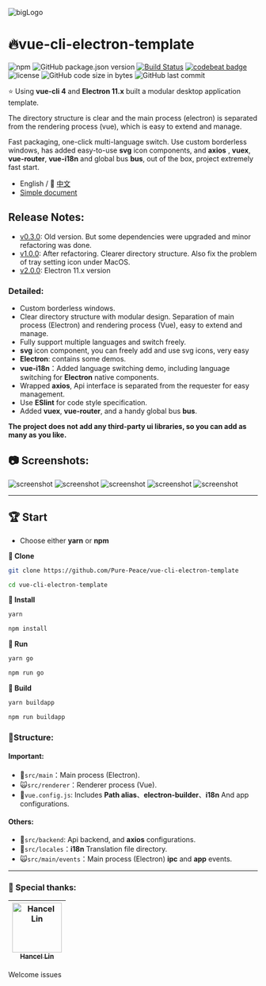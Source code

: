 ![bigLogo](http://otsu.fun/big_logo.png)

# 🔥vue-cli-electron-template

![npm](https://img.shields.io/npm/v/@vue/cli?color=aa&label=vue-cli)
![GitHub package.json version](https://img.shields.io/github/package-json/v/Pure-Peace/vue-cli-electron-template?color=yellow&logo=yellow&logoColor=yellow)
[![Build Status](https://travis-ci.org/Pure-Peace/vue-cli-electron-template.svg?branch=master)](https://travis-ci.org/Pure-Peace/vue-cli-electron-template)
[![codebeat badge](https://codebeat.co/badges/ee804451-ff1f-4e2f-9858-b0b3e2d96a3f)](https://codebeat.co/projects/github-com-pure-peace-vue-cli-electron-template-master)
![license](https://img.shields.io/badge/license-MIT-000000.svg)
![GitHub code size in bytes](https://img.shields.io/github/languages/code-size/Pure-Peace/vue-cli-electron-template?color=aa&label=Lightweight&logo=aa&logoColor=aa)
![GitHub last commit](https://img.shields.io/github/last-commit/Pure-Peace/vue-cli-electron-template)

⭐ Using **vue-cli 4** and **Electron 11.x** built a modular desktop application template.

The directory structure is clear and the main process (electron) is separated from the rendering process (vue), which is easy to extend and manage.

Fast packaging, one-click multi-language switch. Use custom borderless windows, has added easy-to-use **svg** icon components, and **axios** , **vuex**, **vue-router**, **vue-i18n** and global bus **bus**, out of the box, project extremely fast start.

- English / 💖 [中文](https://github.com/Pure-Peace/vue-cli-electron-template/blob/master/README_ZH.md)
- [Simple document](https://github.com/Pure-Peace/vue-cli-electron-template/wiki)

## Release Notes:

- [v0.3.0](https://github.com/Pure-Peace/vue-cli-electron-template/releases/tag/0.3.0): Old version. But some dependencies were upgraded and minor refactoring was done.
- [v1.0.0](https://github.com/Pure-Peace/vue-cli-electron-template/releases/tag/1.0.0): After refactoring. Clearer directory structure. Also fix the problem of tray setting icon under MacOS.
- [v2.0.0](https://github.com/Pure-Peace/vue-cli-electron-template/releases/tag/2.0.0): Electron 11.x version

### Detailed:

- Custom borderless windows.
- Clear directory structure with modular design. Separation of main process (Electron) and rendering process (Vue), easy to extend and manage.
- Fully support multiple languages and switch freely.
- **svg** icon component, you can freely add and use svg icons, very easy
- **Electron**: contains some demos.
- **vue-i18n**：Added language switching demo, including language switching for **Electron** native components.
- Wrapped **axios**, Api interface is separated from the requester for easy management.
- Use **ESlint** for code style specification.
- Added **vuex**, **vue-router**, and a handy global bus **bus**.

**The project does not add any third-party ui libraries, so you can add as many as you like.**

## 📷 Screenshots:

![screenshot](http://otsu.fun/demos/0.png)
![screenshot](http://otsu.fun/demos/1.png)
![screenshot](http://otsu.fun/demos/s1.png)
![screenshot](http://otsu.fun/demos/2.png)
![screenshot](http://otsu.fun/demos/3.png)

---

## 🏆 Start

- Choose either **yarn** or **npm**

**🍬 Clone**

```bash
git clone https://github.com/Pure-Peace/vue-cli-electron-template
```

```bash
cd vue-cli-electron-template
```

**🍙 Install**

```bash
yarn
```

```bash
npm install
```

**🌽 Run**

```bash
yarn go
```

```bash
npm run go
```

**🍭 Build**

```bash
yarn buildapp
```

```bash
npm run buildapp
```

### 🍌Structure:

#### Important:

- 🐓`src/main`：Main process (Electron).
- 🙀`src/renderer`：Renderer process (Vue).
- 🎰`vue.config.js`: Includes **Path alias**、**electron-builder**、**i18n** And app configurations.

#### Others:

- 🏨`src/backend`: Api backend, and **axios** configurations.
- 🌲`src/locales`：**i18n** Translation file directory.
- 🙀`src/main/events`：Main process (Electron) **ipc** and **app** events.

---

### 🌹 Special thanks:

<!-- ALL-CONTRIBUTORS-LIST:START - Do not remove or modify this section -->
<!-- prettier-ignore -->
| [<img src="https://avatars0.githubusercontent.com/u/1502581?&v=4" width="100px;" alt="Hancel Lin"/><br /><sub><b>Hancel Lin</b></sub>](https://github.com/imlinhanchao)<br /> |
| :---: |

<!-- ALL-CONTRIBUTORS-LIST:END -->

Welcome issues
